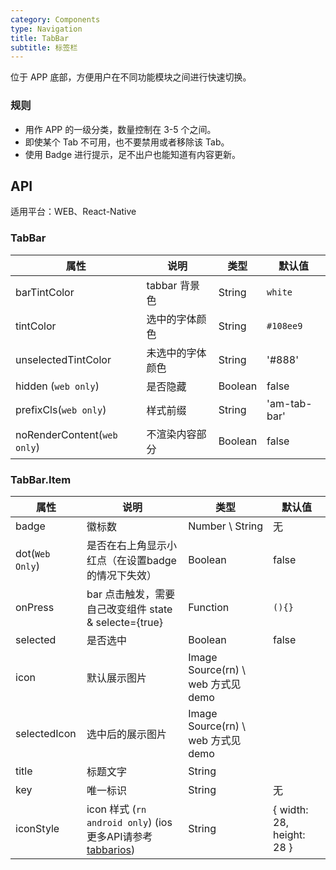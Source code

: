 ```yaml
---
category: Components
type: Navigation
title: TabBar
subtitle: 标签栏
---
```


位于 APP 底部，方便用户在不同功能模块之间进行快速切换。

### 规则
- 用作 APP 的一级分类，数量控制在 3-5 个之间。
- 即使某个 Tab 不可用，也不要禁用或者移除该 Tab。
- 使用 Badge 进行提示，足不出户也能知道有内容更新。

## API

适用平台：WEB、React-Native

### TabBar

属性 | 说明 | 类型 | 默认值
----|-----|------|------
| barTintColor        | tabbar 背景色                     | String   | `white`            |
| tintColor         | 选中的字体颜色                               | String | `#108ee9`         |
| unselectedTintColor       | 未选中的字体颜色  | String | '#888'           |
| hidden (`web only`)      | 是否隐藏  | Boolean | false           |
| prefixCls(`web only`) | 样式前缀  | String   | 'am-tab-bar'      |
| noRenderContent(`web only`) | 不渲染内容部分  | Boolean   |   false   |

### TabBar.Item

属性 | 说明 | 类型 | 默认值
----|-----|------|------
| badge  | 徽标数  | Number \ String           | 无     |
| dot(`Web Only`)  | 是否在右上角显示小红点（在设置badge的情况下失效）  | Boolean            |  false  |
| onPress  | bar 点击触发，需要自己改变组件 state & selecte={true} | Function | `(){}`     |
| selected  | 是否选中 | Boolean | false     |
| icon  | 默认展示图片 | Image Source(rn) \ web 方式见 demo |      |
| selectedIcon  |  选中后的展示图片 | Image Source(rn) \ web 方式见 demo |      |
| title  |  标题文字 | String |      |
| key  |  唯一标识 | String |   无   |
| iconStyle  |  icon 样式 (`rn android only`) (ios 更多API请参考 [tabbarios](https://facebook.github.io/react-native/docs/tabbarios.html)) | String | { width: 28, height: 28 }     |
